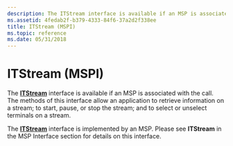 ```yaml
---
description: The ITStream interface is available if an MSP is associated with the call. The methods of this interface allow an application to retrieve information on a stream; to start, pause, or stop the stream; and to select or unselect terminals on a stream.
ms.assetid: 4fedab2f-b379-4333-84f6-37a2d2f338ee
title: ITStream (MSPI)
ms.topic: reference
ms.date: 05/31/2018
---
```


# ITStream (MSPI)

The [**ITStream**](/windows/win32/api/tapi3if/nn-tapi3if-itstream) interface is available if an MSP is associated with the call. The methods of this interface allow an application to retrieve information on a stream; to start, pause, or stop the stream; and to select or unselect terminals on a stream.

The [**ITStream**](/windows/win32/api/tapi3if/nn-tapi3if-itstream) interface is implemented by an MSP. Please see **ITStream** in the MSP Interface section for details on this interface.

 

 
